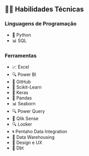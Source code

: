 ## 🔧💼 Habilidades Técnicas

### Linguagens de Programação
- 🐍 Python
- 📊 SQL

### Ferramentas
- 📈 Excel
- 🔍 Power BI
- 🐙 GitHub
- 🤖 Scikit-Learn
- 🧠 Keras
- 🐼 Pandas
- 📊 Seaborn
- 🔍 Power Query
- 🚀 Qlik Sense
- 🔍 Looker
- 🌀 Pentaho Data Integration
- 🏢 Data Warehousing
- 🎨 Design e UX
- 🔄 Dbt
